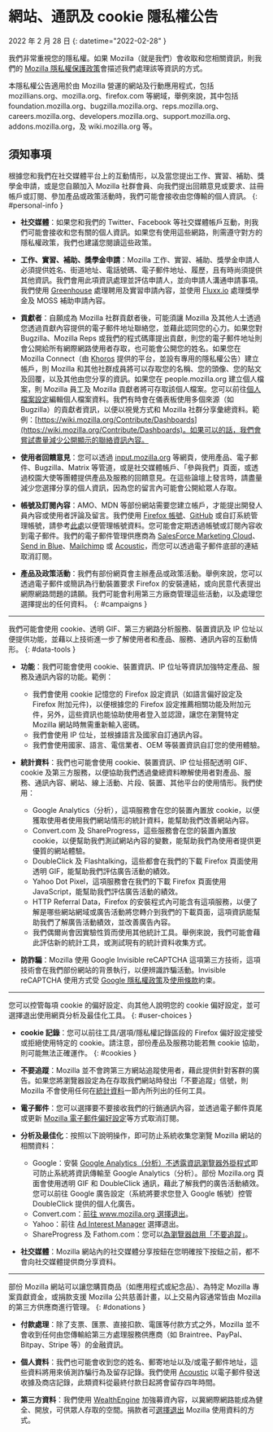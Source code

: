 ﻿# 網站、通訊及 cookie 隱私權公告

2022 年 2 月 28 日
{: datetime="2022-02-28" }

我們非常重視您的隱私權。如果 Mozilla（就是我們）會收取和您相關資訊，則我們的 [Mozilla 隱私權保護政策](https://www.mozilla.org/privacy/)會描述我們處理該等資訊的方式。

本隱私權公告適用於由 Mozilla 營運的網站及行動應用程式，包括 mozillians.org、mozilla.org、firefox.com 等網域，舉例來說，其中包括 foundation.mozilla.org、bugzilla.mozilla.org、reps.mozilla.org、careers.mozilla.org、developers.mozilla.org、support.mozilla.org、addons.mozilla.org，及 wiki.mozilla.org 等。

## 須知事項

根據您和我們在社交媒體平台上的互動情形，以及當您提出工作、實習、補助、獎學金申請，或是您自願加入 Mozilla 社群會員、向我們提出回饋意見或要求、註冊帳戶或訂閱、參加產品或政策活動時，我們可能會接收由您傳輸的個人資訊。 
{: #personal-info }

* **社交媒體**：如果您和我們的 Twitter、Facebook 等社交媒體帳戶互動，則我們可能會接收和您有關的個人資訊。如果您有使用這些網路，則需遵守對方的隱私權政策，我們也建議您閱讀這些政策。

* **工作、實習、補助、獎學金申請**：Mozilla 工作、實習、補助、獎學金申請人必須提供姓名、街道地址、電話號碼、電子郵件地址、履歷，且有時尚須提供其他資訊。我們會用此項資訊處理並評估申請人，並向申請人溝通申請事項。我們使用 [Greenhouse](https://www.greenhouse.io/privacy-policy) 處理聘用及實習申請內容，並使用 [Fluxx.io](https://www.fluxx.io/privacy-policy) 處理獎學金及 MOSS 補助申請內容。

* **貢獻者**：自願成為 Mozilla 社群貢獻者後，可能須讓 Mozilla 及其他人士透過您透過貢獻內容提供的電子郵件地址聯絡您，並藉此認同您的心力。如果您對 Bugzilla、Mozilla Reps 或我們的程式碼庫提出貢獻，則您的電子郵件地址則會公開給所有網際網路使用者存取，也可能會公開您的姓名。如果您在 Mozilla Connect（由 [Khoros](https://khoros.com/privacy) 提供的平台，並設有專用的隱私權公告）建立帳戶，則 Mozilla 和其他社群成員將可以存取您的名稱、您的頭像、您的貼文及回覆，以及其他由您分享的資訊。如果您在 people.mozilla.org 建立個人檔案，則 Mozilla 員工及 Mozilla 貢獻者將可存取該個人檔案。您可以前往[個人檔案設定](https://people.mozilla.org/e?section=personal-info)編輯個人檔案資料。我們有時會在儀表板使用多個來源（如 Bugzilla）的貢獻者資訊，以便以視覺方式和 Mozilla 社群分享彙總資料。範例：[https://wiki.mozilla.org/Contribute/Dashboards](https://wiki.mozilla.org/Contribute/Dashboards)。如果可以的話，我們會嘗試盡量減少公開顯示的聯絡資訊內容。

* **使用者回饋意見**：您可以透過 [input.mozilla.org](https://input.mozilla.org/) 等網頁，使用產品、電子郵件、Bugzilla、Matrix 等管道，或是社交媒體帳戶、「參與我們」頁面，或透過校園大使等團體提供產品及服務的回饋意見。在這些論壇上發言時，請盡量減少您選擇分享的個人資訊，因為您的留言內可能會公開給眾人存取。

* **帳號及訂閱內容**：AMO、MDN 等部份網站需要您建立帳戶，才能提出開發人員內容或使用者評論及留言。我們使用 [Firefox 帳號](https://www.mozilla.org/privacy/firefox/)、[GitHub](https://help.github.com/en/github/site-policy/github-privacy-statement#our-use-of-cookies-and-tracking) 或自訂系統管理帳號，請參考[此處](https://support.mozilla.org/kb/managing-account-data)以便管理帳號資料。您可能會定期透過帳號或訂閱內容收到電子郵件。我們的電子郵件管理供應商為 [SalesForce Marketing Cloud](https://www.marketingcloud.com/privacy-policy/website-privacy-statement/)、[Send in Blue](https://www.sendinblue.com/legal/privacypolicy/)、[Mailchimp](https://mailchimp.com/legal/privacy/) 或 [Acoustic](https://acoustic.com/privacy-notice/)，而您可以透過電子郵件底部的連結取消訂閱。 

* **產品及政策活動**：我們有部份網頁會主辦產品或政策活動。舉例來說，您可以透過電子郵件或簡訊為行動裝置要求 Firefox 的安裝連結，或向民意代表提出網際網路問題的請願。我們可能會利用第三方廠商管理這些活動，以及處理您選擇提出的任何資料。 
{: #campaigns }

---------------------------------------

我們可能會使用 cookie、透明 GIF、第三方網路分析服務、裝置資訊及 IP 位址以便提供功能，並藉以上技術進一步了解使用者和產品、服務、通訊內容的互動情形。 
{: #data-tools }

* **功能**：我們可能會使用 cookie、裝置資訊、IP 位址等資訊加強特定產品、服務及通訊內容的功能。範例：
    * 我們會使用 cookie 記憶您的 Firefox 設定資訊（如語言偏好設定及 Firefox 附加元件)，以便根據您的 Firefox 設定推薦相關功能及附加元件，另外，這些資訊也能協助使用者登入並認證，讓您在瀏覽特定 Mozilla 網站時無需重新輸入密碼。
    * 我們會使用 IP 位址，並根據語言及國家自訂通訊內容。
    * 我們會使用國家、語言、電信業者、OEM 等裝置資訊自訂您的使用體驗。

* **統計資料**：我們也可能會使用 cookie、裝置資訊、IP 位址搭配透明 GIF、cookie 及第三方服務，以便協助我們透過彙總資料瞭解使用者對產品、服務、通訊內容、網站、線上活動、片段、裝置、其他平台的使用情形。我們使用：
    * Google Analytics（分析），這項服務會在您的裝置內置放 cookie，以便獲取使用者使用我們網站情形的統計資料，能幫助我們改善網站內容。
    * Convert.com 及 ShareProgress，這些服務會在您的裝置內置放 cookie，以便幫助我們測試網站內容的變數，能幫助我們為使用者提供更優質的網站體驗。
    * DoubleClick 及 Flashtalking，這些都會在我們的下載 Firefox 頁面使用透明 GIF，能幫助我們評估廣告活動的績效。
    * Yahoo Dot Pixel，這項服務會在我們的下載 Firefox 頁面使用 JavaScript，能幫助我們評估廣告活動的績效。
    * HTTP Referral Data，Firefox 的安裝程式內可能含有這項服務，以便了解是哪些網站網域或廣告活動將您轉介到我們的下載頁面，這項資訊能幫助我們了解廣告活動績效，並改善廣告內容。
    * 我們偶爾尚會因實驗性質而使用其他統計工具。舉例來說，我們可能會藉此評估新的統計工具，或測試現有的統計資料收集方式。
  
* **防詐騙**：Mozilla 使用 Google Invisible reCAPTCHA 這項第三方技術，這項技術會在我們部份網站的背景執行，以便辨識詐騙活動。Invisible reCAPTCHA 使用方式受 [Google 隱私權政策](https://www.google.com/intl/policies/privacy/)及[使用條款](https://policies.google.com/terms)約束。

---------------------------------------

您可以控管每項 cookie 的偏好設定、向其他人說明您的 cookie 偏好設定，並可選擇退出使用網頁分析及最佳化工具。 
{: #user-choices }

* **cookie 記錄**：您可以前往工具/選項/隱私權記錄區段的 Firefox 偏好設定接受或拒絕使用特定的 cookie。請注意，部份產品及服務功能若無 cookie 協助，則可能無法正確運作。 
{: #cookies }

* **不要追蹤**：Mozilla 並不會跨第三方網站追蹤使用者，藉此提供針對客群的廣告。如果您將瀏覽器設定為在存取我們網站時發出「不要追蹤」信號，則 Mozilla 不會使用任何在[統計資料](https://www.mozilla.org/privacy/websites/#data-tools)一節內所列出的任何工具。

* **電子郵件**：您可以選擇要不要接收我們的行銷通訊內容，並透過電子郵件頁尾或更新 [Mozilla 電子郵件偏好設定](https://www.mozilla.org/newsletter/recovery/)等方式取消訂閱。

* **分析及最佳化**：按照以下說明操作，即可防止系統收集您瀏覽 Mozilla 網站的相關資料：
    * Google：安裝 [Google Analytics（分析）不透露資訊瀏覽器外掛程式](https://tools.google.com/dlpage/gaoptout)即可防止系統將資訊傳輸至 Google Analytics（分析）。部份 Mozilla.org 頁面會使用透明 GIF 和 DoubleClick 通訊，藉此了解我們的廣告活動績效。您可以前往 Google 廣告設定（系統將要求您登入 Google 帳號）控管 DoubleClick 提供的個人化廣告。
    * Convert.com：[前往 www.mozilla.org 選擇退出](https://www.mozilla.org/exp/opt-out/)。
    * Yahoo：前往 [Ad Interest Manager](https://aim.yahoo.com/aim/us/en/optout/) 選擇退出。
    * ShareProgress 及 Fathom.com：您可以[為瀏覽器啟用「不要追蹤」](https://support.mozilla.org/kb/how-do-i-turn-do-not-track-feature)。

* **社交媒體**：Mozilla 網站內的社交媒體分享按鈕在您明確按下按鈕之前，都不會向社交媒體提供商分享資料。

---------------------------------------

部份 Mozilla 網站可以讓您購買商品（如應用程式或紀念品）、為特定 Mozilla 專案貢獻資金，或捐款支援 Mozilla 公共慈善計畫，以上交易內容通常皆由 Mozilla 的第三方供應商進行管理。 
{: #donations }

* **付款處理**：除了支票、匯票、直接扣款、電匯等付款方式之外，Mozilla 並不會收到任何由您傳輸給第三方處理服務供應商（如 Braintree、PayPal、Bitpay、Stripe 等）的金融資訊。

* **個人資料**：我們也可能會收到您的姓名、郵寄地址以及/或電子郵件地址，這些資料將用來偵測詐騙行為及留存記錄。我們使用 [Acoustic](https://acoustic.com/privacy-notice/) 以電子郵件發送收據及商店記錄，此類資料從最終付款日起將會留存四年時間。 

* **第三方資料**：我們使用 [WealthEngine](https://www.wealthengine.com/wealthengine-inc-privacy-policy/) 加強募資內容，以冀網際網路能成為健全、開放，可供眾人存取的空間。捐款者可[選擇退出](https://app.onetrust.com/app/#/webform/4ba08202-2ede-4934-a89e-f0b0870f95f0) Mozilla 使用資料的方式。
